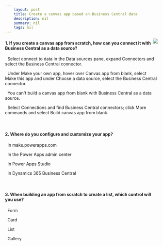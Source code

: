 ```yaml
---
    layout: post
    title: Create a canvas app based on Business Central data  
    description: nil
    summary: nil
    tags: nil
---
```



 <a target="_blank" href="https://docs.microsoft.com/en-us/learn/modules/create-canvas-app/8-check/"><i class="fas fa-external-link-alt"></i> </a>
 <img align="right" src="https://docs.microsoft.com/en-us/learn/achievements/create-canvas-app.svg">
####  1. If you create a canvas app from scratch, how can you connect it with Business Central as a data source?


<i class='fas fa-check-square' style='color: Dodgerblue;'></i> &nbsp;&nbsp;Select connect to data in the Data sources pane, expand Connectors and select the Business Central connector.

<i class='far fa-square'></i> &nbsp;&nbsp;Under Make your own app, hover over Canvas app from blank, select Make this app and under Choose a data source, select the Business Central connector.

<i class='far fa-square'></i> &nbsp;&nbsp;You can't build a canvas app from blank with Business Central as a data source.

<i class='far fa-square'></i> &nbsp;&nbsp;Select Connections and find Business Central connectors; click More commands and select Build canvas app from blank.
<br />
<br />
<br />

####  2. Where do you configure and customize your app?


<i class='far fa-square'></i> &nbsp;&nbsp;In make.powerapps.com

<i class='far fa-square'></i> &nbsp;&nbsp;In the Power Apps admin center

<i class='fas fa-check-square' style='color: Dodgerblue;'></i> &nbsp;&nbsp;In Power Apps Studio

<i class='far fa-square'></i> &nbsp;&nbsp;In Dynamics 365 Business Central
<br />
<br />
<br />

####  3. When building an app from scratch to create a list, which control will you use?


<i class='far fa-square'></i> &nbsp;&nbsp;Form

<i class='far fa-square'></i> &nbsp;&nbsp;Card

<i class='far fa-square'></i> &nbsp;&nbsp;List

<i class='fas fa-check-square' style='color: Dodgerblue;'></i> &nbsp;&nbsp;Gallery
<br />
<br />
<br />
